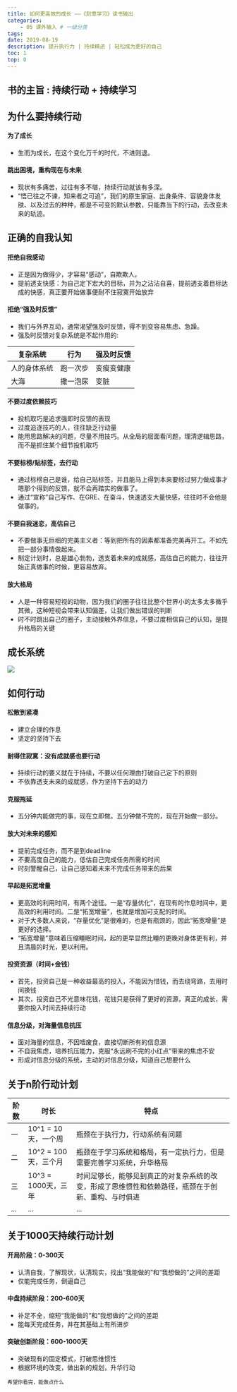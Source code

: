 ```yaml
---
title: 如何更高效的成长 ——《刻意学习》读书输出
categories:
    - 05 课外输入 # 一级分类
tags:
date: 2019-08-19
description: 提升执行力 | 持续精进 | 轻松成为更好的自己
toc: 1
top: 0
---
```


## 书的主旨 : 持续行动 + 持续学习

## 为什么要持续行动

#### 为了成长

- 生而为成长，在这个变化万千的时代，不进则退。


#### 跳出困境，重构现在与未来

- 现状有多痛苦，过往有多不堪，持续行动就该有多深。
- “悟已往之不谏，知来者之可追”，我们的原生家庭、出身条件、容貌身体发肤、以及过去的种种，都是不可变的默认参数，只能靠当下的行动，去改变未来的轨迹。

## 正确的自我认知

#### 拒绝自我感动

- 正是因为做得少，才容易“感动”，自欺欺人。
- 提前透支快感：为自己定下宏大的目标，并为之沾沾自喜，提前透支着目标达成的快感，真正要开始做事便耐不住寂寞开始放弃

#### 拒绝“强及时反馈”

- 我们与外界互动，通常渴望强及时反馈，得不到变容易焦虑、急躁。
- 强及时反馈对复杂系统是不起作用的:

| 复杂系统     | 行为     | 强及时反馈 |
| ------------ | -------- | ---------- |
| 人的身体系统 | 跑一次步 | 变瘦变健康 |
| 大海         | 撒一泡尿 | 变脏       |

#### 不要过度依赖技巧

- 投机取巧是追求强即时反馈的表现
- 过度追逐技巧的人，往往缺乏行动量
- 能用思路解决的问题，尽量不用技巧。从全局的层面看问题，理清逻辑思路，而不是抓住某个细节投机取巧

#### 不要标榜/贴标签，去行动

- 通过标榜自己是谁，给自己贴标签，并且能马上得到本来要经过努力做成事才嗯那个得到的反馈，就不会再踏实的做事了。
- 通过“宣称”自己写作、在GRE、在奋斗，快速透支大量快感，往往时不会他是做事的。

#### 不要自我迷恋，高估自己

- 不要做事无巨细的完美主义者：等到把所有的因素都准备完美再开工。不如先把一部分事情做起来。
- 制定计划时，总是雄心勃勃，透支着未来的成就感，高估自己的能力，往往开始正真做事的时候，更容易放弃。

#### 放大格局

- 人是一种容易短视的动物，因为我们的圈子往往比整个世界小的太多太多微乎其微，这种短视会带来认知偏差，让我们做出错误的判断
- 时不时跳出自己的圈子，主动接触外界信息，不要过度相信自己的认知，是提升格局的关键

## 成长系统

![](/images/continuous_action.png)

## 如何行动

#### 松散到紧凑

- 建立合理的作息
- 坚定的坚持下去

#### 耐得住寂寞：没有成就感也要行动

- 持续行动的要义就在于持续，不要以任何理由打破自己定下的原则
- 不依靠透支未来的成就感，作为坚持下去的动力

#### ​克服拖延

- 五分钟内能做完的事，现在立即做。五分钟做不完的，现在开始做一部分。


#### 放大对未来的感知

- 提前完成任务，而不是到deadline
- 不要高度自己的能力，低估自己完成任务所需的时间
- 时刻警醒自己，让自己感知着未来不完成任务带来的后果

#### 早起是拓宽增量

- 更高效的利用时间，有两个途径。一是“存量优化”，在现有的作息时间中，更高效的利用时间。二是“拓宽增量”，也就是增加可支配的时间。
- 对于大多数人来说，“存量优化”是很难的，也是有瓶颈的，因此“拓宽增量”是更好的选择。
- “拓宽增量”意味着压缩睡眠时间，起的更早显然比睡的更晚对身体更有利，并且清晨的时光，更以利用。

#### 投资资源（时间+金钱）

- 首先，投资自己是一种收益最高的投入，不能因为惜钱，而去绕弯路，去用时间换钱
- 其次，投资自己不光意味花钱，花钱只是获得了更好的资源，真正的成长，需要你投入时间去持续行动

#### 信息分级，对海量信息抗压

- 面对海量的信息，不因噎废食，直接切断所有的信息源
- 不自我焦虑，培养抗压能力，克服“永远刷不完的小红点”带来的焦虑不安
- 形成对信息分级的系统，主动的对信息分级，知道自己想要什么

## 关于n阶行动计划
| 阶数 | 时长                 | 特点                                                                                               |
| ---- | -------------------- | -------------------------------------------------------------------------------------------------- |
| 一   | 10^1 = 10天，一个周  | 瓶颈在于执行力，行动系统有问题                                                                     |
| 二   | 10^2 = 100天，三个月 | 瓶颈在于学习系统和格局，有一定执行力，但是需要完善学习系统，升华格局                               |
| 三   | 10^3 = 1000天，三年  | 时间足够长，能够见到真正的对复杂系统的改变，形成了思维惯性和依赖路径，瓶颈在于创新、重构、与时俱进 |
| ...  | ...                  | ...                                                                                                |

## 关于1000天持续行动计划

#### 开局阶段：0-300天

- 认清自我，了解现状，认清现实，找出“我能做的”和“我想做的”之间的差距
- 仅能完成任务，倒逼自己

#### 中盘持续阶段：200-600天

- 补足不全，缩短“我能做的”和“我想做的”之间的差距
- 能每天完成任务，并在其基础上有所进步

#### 突破创新阶段：600-1000天

- 突破现有的固定模式，打破思维惯性
- 根据环境的改变，做出新的规划，升华行动


<small>希望你看完，能做点什么</small>